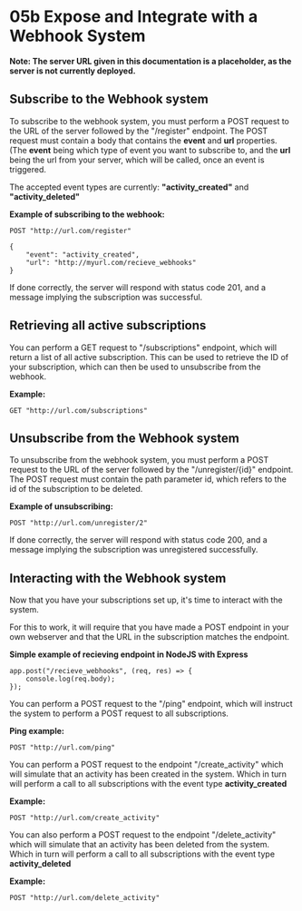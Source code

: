 # 05b Expose and Integrate with a Webhook System

**Note: The server URL given in this documentation is a placeholder, as the server is not currently deployed.**

## Subscribe to the Webhook system

To subscribe to the webhook system, you must perform a POST request to the URL of the server followed by the "/register" endpoint. The POST request must contain a body that contains the **event** and **url** properties. (The **event** being which type of event you want to subscribe to, and the **url** being the url from your server, which will be called, once an event is triggered.

The accepted event types are currently: **"activity_created"** and **"activity_deleted"**

**Example of subscribing to the webhook:**

    POST "http://url.com/register"

    {
        "event": "activity_created",
        "url": "http://myurl.com/recieve_webhooks"
    }

If done correctly, the server will respond with status code 201, and a message implying the subscription was successful.

## Retrieving all active subscriptions

You can perform a GET request to "/subscriptions" endpoint, which will return a list of all active subscription. This can be used to retrieve the ID of your subscription, which can then be used to unsubscribe from the webhook.

**Example:**

    GET "http://url.com/subscriptions"

## Unsubscribe from the Webhook system

To unsubscribe from the webhook system, you must perform a POST request to the URL of the server followed by the "/unregister/{id}" endpoint. The POST request must contain the path parameter id, which refers to the id of the subscription to be deleted.

**Example of unsubscribing:**

    POST "http://url.com/unregister/2"

If done correctly, the server will respond with status code 200, and a message implying the subscription was unregistered successfully.

## Interacting with the Webhook system

Now that you have your subscriptions set up, it's time to interact with the system.

For this to work, it will require that you have made a POST endpoint in your own webserver and that the URL in the subscription matches the endpoint.

**Simple example of recieving endpoint in NodeJS with Express**

    app.post("/recieve_webhooks", (req, res) => {
        console.log(req.body);
    });

You can perform a POST request to the "/ping" endpoint, which will instruct the system to perform a POST request to all subscriptions.

**Ping example:**

    POST "http://url.com/ping"

You can perform a POST request to the endpoint "/create_activity" which will simulate that an activity has been created in the system. Which in turn will perform a call to all subscriptions with the event type **activity_created**

**Example:**

    POST "http://url.com/create_activity"

You can also perform a POST request to the endpoint "/delete_activity" which will simulate that an activity has been deleted from the system. Which in turn will perform a call to all subscriptions with the event type **activity_deleted**

**Example:**

    POST "http://url.com/delete_activity"
